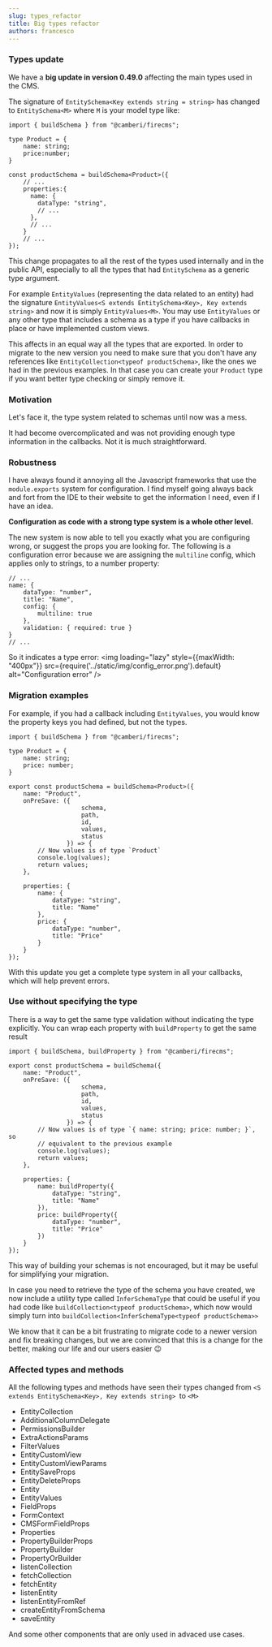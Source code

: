 ```yaml
---
slug: types_refactor
title: Big types refactor
authors: francesco
---
```


### Types update

We have a **big update in version 0.49.0** affecting the main types used in the
CMS.

The signature of `EntitySchema<Key extends string = string>` has changed to
`EntitySchema<M>` where `M` is your model type like:
```tsx
import { buildSchema } from "@camberi/firecms";

type Product = {
    name: string;
    price:number;
}

const productSchema = buildSchema<Product>({
    // ...
    properties:{
      name: {
        dataType: "string",
        // ...
      },
      // ...
    }
    // ...
});
```

This change propagates to all the rest of the types used internally and in
the public API, especially to all the types that had `EntitySchema` as a generic
type argument.

<!-- truncate -->

For example `EntityValues` (representing the data related to an entity) had the
signature `EntityValues<S extends EntitySchema<Key>, Key extends string>` and now
it is simply `EntityValues<M>`. You may use `EntityValues` or any other type
that includes a schema as a type if you have callbacks in place or have
implemented custom views.

This affects in an equal way all the types that are exported. In order to
migrate to the new version you need to make sure that you don't have any
references like `EntityCollection<typeof productSchema>`, like the ones we had
in the previous examples. In that case you can create your `Product` type if
you want better type checking or simply remove it.


### Motivation

Let's face it, the type system related to schemas until now was a mess.

It had become overcomplicated and was not providing enough type information
in the callbacks. Not it is much straightforward.

### Robustness

I have always found it annoying all the Javascript frameworks that use the
`module.exports` system for configuration. I find myself going always back
and fort from the IDE to their website to get the information I need, even if
I have an idea.

**Configuration as code with a strong type system is a whole other level.**

The new system is now able to tell you exactly what you are configuring wrong,
or suggest the props you are looking for. The following is a configuration
error because we are assigning the `multiline` config, which applies only to
strings, to a number property:
```
// ...
name: {
    dataType: "number",
    title: "Name",
    config: {
        multiline: true
    },
    validation: { required: true }
}
// ...
```

So it indicates a type error:
<img loading="lazy" 
    style={{maxWidth: "400px"}}
    src={require('../static/img/config_error.png').default}
    alt="Configuration error"
/>

### Migration examples

For example, if you had a callback including `EntityValues`, you would know the
property keys you had defined, but not the types.

```tsx
import { buildSchema } from "@camberi/firecms";

type Product = {
    name: string;
    price: number;
}

export const productSchema = buildSchema<Product>({
    name: "Product",
    onPreSave: ({
                    schema,
                    path,
                    id,
                    values,
                    status
                }) => {
        // Now values is of type `Product`
        console.log(values);
        return values;
    },

    properties: {
        name: {
            dataType: "string",
            title: "Name"
        },
        price: {
            dataType: "number",
            title: "Price"
        }
    }
});
```

With this update you get a complete type system in all your callbacks, which will
help prevent errors.


### Use without specifying the type

There is a way to get the same type validation without indicating the type
explicitly. You can wrap each property with `buildProperty` to get the same result

```tsx
import { buildSchema, buildProperty } from "@camberi/firecms";

export const productSchema = buildSchema({
    name: "Product",
    onPreSave: ({
                    schema,
                    path,
                    id,
                    values,
                    status
                }) => {
        // Now values is of type `{ name: string; price: number; }`, so
        // equivalent to the previous example
        console.log(values);
        return values;
    },

    properties: {
        name: buildProperty({
            dataType: "string",
            title: "Name"
        }),
        price: buildProperty({
            dataType: "number",
            title: "Price"
        })
    }
});
```

This way of building your schemas is not encouraged, but it may be useful for
simplifying your migration.

In case you need to retrieve the type of the schema you have created, we now include
a utility type called `InferSchemaType` that could be useful if you had code
like `buildCollection<typeof productSchema>`, which now would simply turn into
`buildCollection<InferSchemaType<typeof productSchema>>`

We know that it can be a bit frustrating to migrate code to a newer version and
fix breaking changes, but we are convinced that this is a change for the better,
making our life and our users easier 😉

### Affected types and methods
All the following types and methods have seen their types changed from
`<S extends EntitySchema<Key>, Key extends string> `to `<M>`

- EntityCollection
- AdditionalColumnDelegate
- PermissionsBuilder
- ExtraActionsParams
- FilterValues
- EntityCustomView
- EntityCustomViewParams
- EntitySaveProps
- EntityDeleteProps
- Entity
- EntityValues
- FieldProps
- FormContext
- CMSFormFieldProps
- Properties
- PropertyBuilderProps
- PropertyBuilder
- PropertyOrBuilder
- listenCollection
- fetchCollection
- fetchEntity
- listenEntity
- listenEntityFromRef
- createEntityFromSchema
- saveEntity

And some other components that are only used in advaced use cases.
